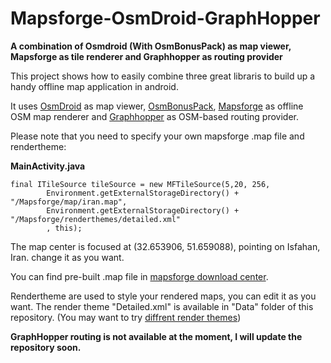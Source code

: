 # Mapsforge-OsmDroid-GraphHopper
**A combination of Osmdroid (With OsmBonusPack) as map viewer, Mapsforge as tile renderer and Graphhopper as routing provider**

This project shows how to easily combine three great libraris to build up a handy offline map application in android.

It uses [OsmDroid](https://github.com/osmdroid/osmdroid) as map viewer, [OsmBonusPack](https://code.google.com/p/osmbonuspack/), [Mapsforge](http://mapsforge.com) as offline OSM map renderer and [Graphhopper](https://graphhopper.com) as OSM-based routing provider.

Please note that you need to specify your own mapsforge .map file and rendertheme:

**MainActivity.java**

    final ITileSource tileSource = new MFTileSource(5,20, 256,
            Environment.getExternalStorageDirectory() + "/Mapsforge/map/iran.map",
            Environment.getExternalStorageDirectory() + "/Mapsforge/renderthemes/detailed.xml"
            , this);


The map center is focused at (32.653906, 51.659088), pointing on Isfahan, Iran. change it as you want.

You can find pre-built .map file in [mapsforge download center](http://download.mapsforge.org/maps/).

Rendertheme are used to style your rendered maps, you can edit it as you want.
The render theme "Detailed.xml" is available in "Data" folder of this repository. (You may want to try [diffrent render themes](https://github.com/mapsforge/mapsforge/tree/master/Applications/Android/Samples/assets/renderthemes))


**GraphHopper routing is not available at the moment, I will update the repository soon.**

